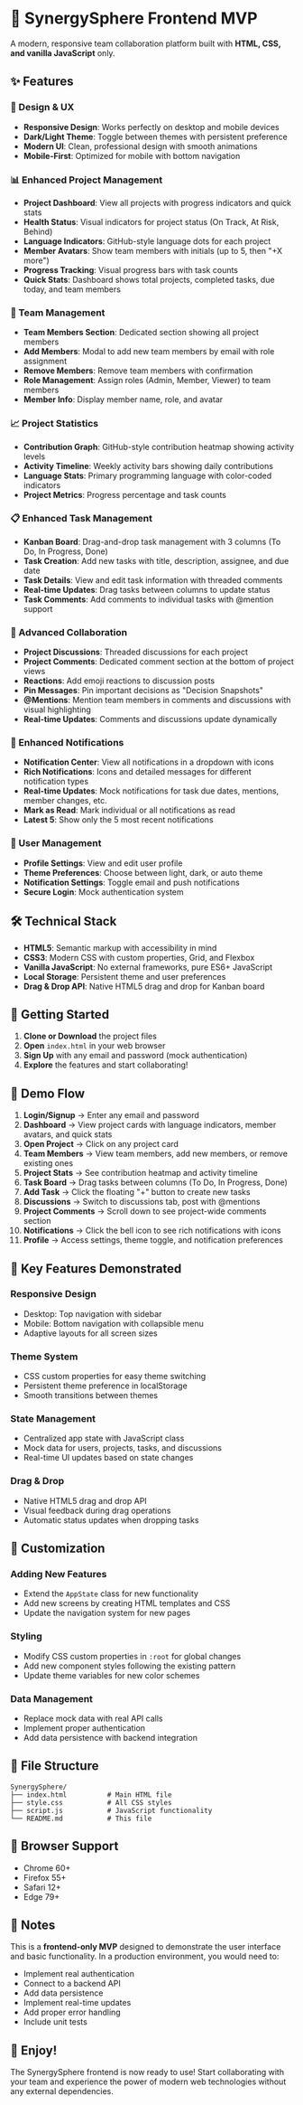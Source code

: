 # 🚀 SynergySphere Frontend MVP

A modern, responsive team collaboration platform built with **HTML, CSS, and vanilla JavaScript** only.

## ✨ Features

### 🎨 Design & UX
- **Responsive Design**: Works perfectly on desktop and mobile devices
- **Dark/Light Theme**: Toggle between themes with persistent preference
- **Modern UI**: Clean, professional design with smooth animations
- **Mobile-First**: Optimized for mobile with bottom navigation

### 📊 Enhanced Project Management
- **Project Dashboard**: View all projects with progress indicators and quick stats
- **Health Status**: Visual indicators for project status (On Track, At Risk, Behind)
- **Language Indicators**: GitHub-style language dots for each project
- **Member Avatars**: Show team members with initials (up to 5, then "+X more")
- **Progress Tracking**: Visual progress bars with task counts
- **Quick Stats**: Dashboard shows total projects, completed tasks, due today, and team members

### 👥 Team Management
- **Team Members Section**: Dedicated section showing all project members
- **Add Members**: Modal to add new team members by email with role assignment
- **Remove Members**: Remove team members with confirmation
- **Role Management**: Assign roles (Admin, Member, Viewer) to team members
- **Member Info**: Display member name, role, and avatar

### 📈 Project Statistics
- **Contribution Graph**: GitHub-style contribution heatmap showing activity levels
- **Activity Timeline**: Weekly activity bars showing daily contributions
- **Language Stats**: Primary programming language with color-coded indicators
- **Project Metrics**: Progress percentage and task counts

### 📋 Enhanced Task Management
- **Kanban Board**: Drag-and-drop task management with 3 columns (To Do, In Progress, Done)
- **Task Creation**: Add new tasks with title, description, assignee, and due date
- **Task Details**: View and edit task information with threaded comments
- **Real-time Updates**: Drag tasks between columns to update status
- **Task Comments**: Add comments to individual tasks with @mention support

### 💬 Advanced Collaboration
- **Project Discussions**: Threaded discussions for each project
- **Project Comments**: Dedicated comment section at the bottom of project views
- **Reactions**: Add emoji reactions to discussion posts
- **Pin Messages**: Pin important decisions as "Decision Snapshots"
- **@Mentions**: Mention team members in comments and discussions with visual highlighting
- **Real-time Updates**: Comments and discussions update dynamically

### 🔔 Enhanced Notifications
- **Notification Center**: View all notifications in a dropdown with icons
- **Rich Notifications**: Icons and detailed messages for different notification types
- **Real-time Updates**: Mock notifications for task due dates, mentions, member changes, etc.
- **Mark as Read**: Mark individual or all notifications as read
- **Latest 5**: Show only the 5 most recent notifications

### 👤 User Management
- **Profile Settings**: View and edit user profile
- **Theme Preferences**: Choose between light, dark, or auto theme
- **Notification Settings**: Toggle email and push notifications
- **Secure Login**: Mock authentication system

## 🛠️ Technical Stack

- **HTML5**: Semantic markup with accessibility in mind
- **CSS3**: Modern CSS with custom properties, Grid, and Flexbox
- **Vanilla JavaScript**: No external frameworks, pure ES6+ JavaScript
- **Local Storage**: Persistent theme and user preferences
- **Drag & Drop API**: Native HTML5 drag and drop for Kanban board

## 🚀 Getting Started

1. **Clone or Download** the project files
2. **Open** `index.html` in your web browser
3. **Sign Up** with any email and password (mock authentication)
4. **Explore** the features and start collaborating!

## 📱 Demo Flow

1. **Login/Signup** → Enter any email and password
2. **Dashboard** → View project cards with language indicators, member avatars, and quick stats
3. **Open Project** → Click on any project card
4. **Team Members** → View team members, add new members, or remove existing ones
5. **Project Stats** → See contribution heatmap and activity timeline
6. **Task Board** → Drag tasks between columns (To Do, In Progress, Done)
7. **Add Task** → Click the floating "+" button to create new tasks
8. **Discussions** → Switch to discussions tab, post with @mentions
9. **Project Comments** → Scroll down to see project-wide comments section
10. **Notifications** → Click the bell icon to see rich notifications with icons
11. **Profile** → Access settings, theme toggle, and notification preferences

## 🎯 Key Features Demonstrated

### Responsive Design
- Desktop: Top navigation with sidebar
- Mobile: Bottom navigation with collapsible menu
- Adaptive layouts for all screen sizes

### Theme System
- CSS custom properties for easy theme switching
- Persistent theme preference in localStorage
- Smooth transitions between themes

### State Management
- Centralized app state with JavaScript class
- Mock data for users, projects, tasks, and discussions
- Real-time UI updates based on state changes

### Drag & Drop
- Native HTML5 drag and drop API
- Visual feedback during drag operations
- Automatic status updates when dropping tasks

## 🔧 Customization

### Adding New Features
- Extend the `AppState` class for new functionality
- Add new screens by creating HTML templates and CSS
- Update the navigation system for new pages

### Styling
- Modify CSS custom properties in `:root` for global changes
- Add new component styles following the existing pattern
- Update theme variables for new color schemes

### Data Management
- Replace mock data with real API calls
- Implement proper authentication
- Add data persistence with backend integration

## 📁 File Structure

```
SynergySphere/
├── index.html          # Main HTML file
├── style.css           # All CSS styles
├── script.js           # JavaScript functionality
└── README.md           # This file
```

## 🌟 Browser Support

- Chrome 60+
- Firefox 55+
- Safari 12+
- Edge 79+

## 📝 Notes

This is a **frontend-only MVP** designed to demonstrate the user interface and basic functionality. In a production environment, you would need to:

- Implement real authentication
- Connect to a backend API
- Add data persistence
- Implement real-time updates
- Add proper error handling
- Include unit tests

## 🎉 Enjoy!

The SynergySphere frontend is now ready to use! Start collaborating with your team and experience the power of modern web technologies without any external dependencies.
